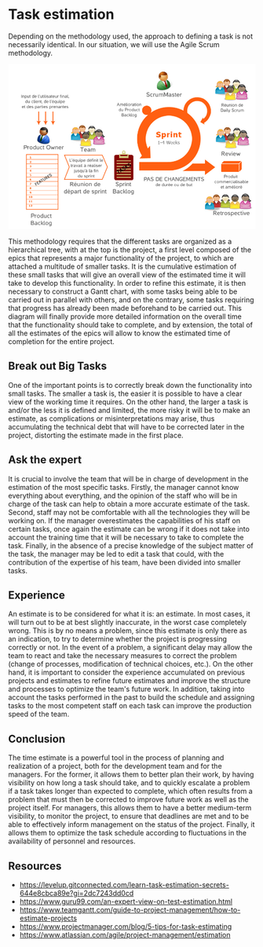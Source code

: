 # Task estimation

Depending on the methodology used, the approach to defining a task is not necessarily identical. In our situation, we will use the Agile Scrum methodology.

![Agile Scrum](./resources/scrum-methodology.jpg)

This methodology requires that the different tasks are organized as a hierarchical tree, with at the top is the project, a first level composed of the epics that represents a major functionality of the project, to which are attached a multitude of smaller tasks.  It is the cumulative estimation of these small tasks that will give an overall view of the estimated time it will take to develop this functionality.
In order to refine this estimate, it is then necessary to construct a Gantt chart, with some tasks being able to be carried out in parallel with others, and on the contrary, some tasks requiring that progress has already been made beforehand to be carried out.
This diagram will finally provide more detailed information on the overall time that the functionality should take to complete, and by extension, the total of all the estimates of the epics will allow to know the estimated time of completion for the entire project.

## Break out Big Tasks
One of the important points is to correctly break down the functionality into small tasks. The smaller a task is, the easier it is possible to have a clear view of the working time it requires. On the other hand, the larger a task is and/or the less it is defined and limited, the more risky it will be to make an estimate, as complications or misinterpretations may arise, thus accumulating the technical debt that will have to be corrected later in the project, distorting the estimate made in the first place.

## Ask the expert
It is crucial to involve the team that will be in charge of development in the estimation of the most specific tasks. Firstly, the manager cannot know everything about everything, and the opinion of the staff who will be in charge of the task can help to obtain a more accurate estimate of the task. Second, staff may not be comfortable with all the technologies they will be working on. If the manager overestimates the capabilities of his staff on certain tasks, once again the estimate can be wrong if it does not take into account the training time that it will be necessary to take to complete the task. Finally, in the absence of a precise knowledge of the subject matter of the task, the manager may be led to edit a task that could, with the contribution of the expertise of his team, have been divided into smaller tasks.

## Experience
An estimate is to be considered for what it is: an estimate. In most cases, it will turn out to be at best slightly inaccurate, in the worst case completely wrong. This is by no means a problem, since this estimate is only there as an indication, to try to determine whether the project is progressing correctly or not. In the event of a problem, a significant delay may allow the team to react and take the necessary measures to correct the problem (change of processes, modification of technical choices, etc.). On the other hand, it is important to consider the experience accumulated on previous projects and estimates to refine future estimates and improve the structure and processes to optimize the team's future work. In addition, taking into account the tasks performed in the past to build the schedule and assigning tasks to the most competent staff on each task can improve the production speed of the team.

## Conclusion
The time estimate is a powerful tool in the process of planning and realization of a project, both for the development team and for the managers. For the former, it allows them to better plan their work, by having visibility on how long a task should take, and to quickly escalate a problem if a task takes longer than expected to complete, which often results from a problem that must then be corrected to improve future work as well as the project itself. For managers, this allows them to have a better medium-term visibility, to monitor the project, to ensure that deadlines are met and to be able to effectively inform management on the status of the project. Finally, it allows them to optimize the task schedule according to fluctuations in the availability of personnel and resources.

## Resources

* https://levelup.gitconnected.com/learn-task-estimation-secrets-644e8cbca89e?gi=2dc7243dd0cd
* https://www.guru99.com/an-expert-view-on-test-estimation.html
* https://www.teamgantt.com/guide-to-project-management/how-to-estimate-projects
* https://www.projectmanager.com/blog/5-tips-for-task-estimating
* https://www.atlassian.com/agile/project-management/estimation

